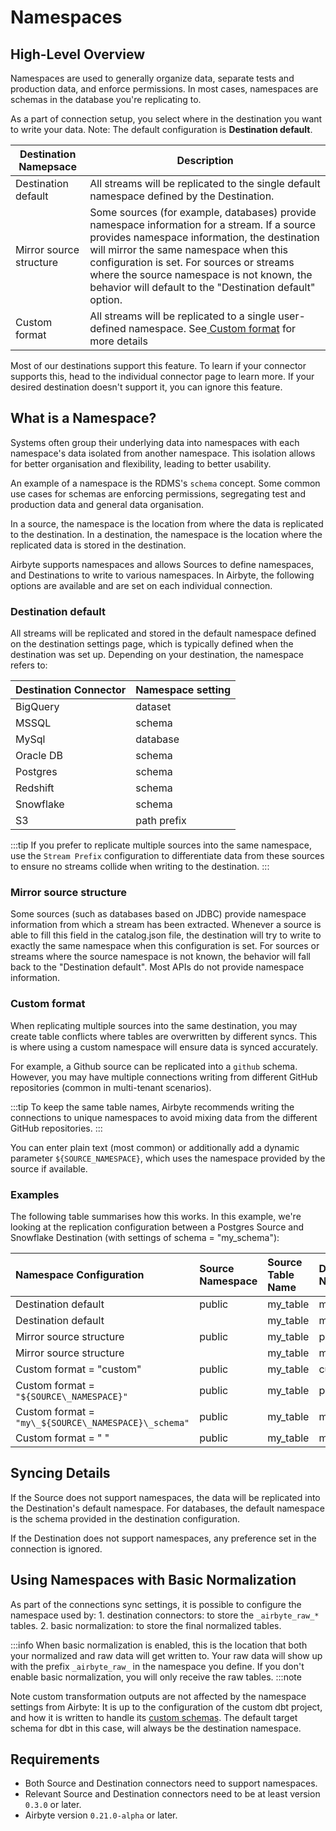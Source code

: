 # Namespaces

## High-Level Overview

Namespaces are used to generally organize data, separate tests and production data, and enforce permissions. In most cases, namespaces are schemas in the database you're replicating to.

As a part of connection setup, you select where in the destination you want to write your data. Note: The default configuration is **Destination default**.

| Destination Namepsace | Description                |
| ---------------------------------------------------------------------------------------------------------------------------------------- | ------------------------------------------------------------------------------------------------------- |
| Destination default | All streams will be replicated to the single default namespace defined by the Destination. |
| Mirror source structure | Some sources (for example, databases) provide namespace information for a stream. If a source provides namespace information, the destination will mirror the same namespace when this configuration is set. For sources or streams where the source namespace is not known, the behavior will default to the "Destination default" option.  |
| Custom format | All streams will be replicated to a single user-defined namespace. See<a href="/understanding-airbyte/namespaces#--custom-format"> Custom format</a> for more details | 

Most of our destinations support this feature. To learn if your connector supports this, head to the individual connector page to learn more. If your desired destination doesn't support it, you can ignore this feature.

## What is a Namespace?

Systems often group their underlying data into namespaces with each namespace's data isolated from another namespace. This isolation allows for better organisation and flexibility, leading to better usability.

An example of a namespace is the RDMS's `schema` concept. Some common use cases for schemas are enforcing permissions, segregating test and production data and general data organisation.

In a source, the namespace is the location from where the data is replicated to the destination. In a destination, the namespace is the location where the replicated data is stored in the destination. 

Airbyte supports namespaces and allows Sources to define namespaces, and Destinations to write to various namespaces. In Airbyte, the following options are available and are set on each individual connection.

### Destination default

All streams will be replicated and stored in the default namespace defined on the destination settings page, which is typically defined when the destination was set up. Depending on your destination, the namespace refers to:

| Destination Connector | Namespace setting |
| :--- | :--- |
| BigQuery | dataset |
| MSSQL | schema |
| MySql | database |
| Oracle DB | schema |
| Postgres | schema |
| Redshift | schema |
| Snowflake | schema |
| S3 | path prefix |

:::tip
If you prefer to replicate multiple sources into the same namespace, use the `Stream Prefix` configuration to differentiate data from these sources to ensure no streams collide when writing to the destination. 
:::

### Mirror source structure

Some sources \(such as databases based on JDBC\) provide namespace information from which a stream has been extracted. Whenever a source is able to fill this field in the catalog.json file, the destination will try to write to exactly the same namespace when this configuration is set. For sources or streams where the source namespace is not known, the behavior will fall back to the "Destination default". Most APIs do not provide namespace information.

### Custom format

When replicating multiple sources into the same destination, you may create table conflicts where tables are overwritten by different syncs. This is where using a custom namespace will ensure data is synced accurately. 

For example, a Github source can be replicated into a `github` schema. However, you may have multiple connections writing from different GitHub repositories \(common in multi-tenant scenarios\).

:::tip
To keep the same table names, Airbyte recommends writing the connections to unique namespaces to avoid mixing data from the different GitHub repositories. 
:::

You can enter plain text (most common) or additionally add a dynamic parameter `${SOURCE_NAMESPACE}`, which uses the namespace provided by the source if available.

### Examples

The following table summarises how this works. In this example, we're looking at the replication configuration between a Postgres Source and Snowflake Destination \(with settings of schema = "my\_schema"\):

| Namespace Configuration | Source Namespace | Source Table Name | Destination Namespace | Destination Table Name |
| :--- | :--- | :--- | :--- | :--- |
| Destination default | public | my\_table | my\_schema | my\_table |
| Destination default |  | my\_table | my\_schema | my\_table |
| Mirror source structure | public | my\_table | public | my\_table |
| Mirror source structure |  | my\_table | my\_schema | my\_table |
| Custom format = "custom" | public | my\_table | custom | my\_table |
| Custom format = `"${SOURCE\_NAMESPACE}"` | public | my\_table | public | my\_table |
| Custom format = `"my\_${SOURCE\_NAMESPACE}\_schema"` | public | my\_table | my\_public\_schema | my\_table |
| Custom format = "   " | public | my\_table | my\_schema | my\_table |

## Syncing Details

If the Source does not support namespaces, the data will be replicated into the Destination's default namespace. For databases, the default namespace is the schema provided in the destination configuration.

If the Destination does not support namespaces, any preference set in the connection is ignored.

## Using Namespaces with Basic Normalization

As part of the connections sync settings, it is possible to configure the namespace used by: 1. destination connectors: to store the `_airbyte_raw_*` tables. 2. basic normalization: to store the final normalized tables.

:::info
When basic normalization is enabled, this is the location that both your normalized and raw data will get written to. Your raw data will show up with the prefix `_airbyte_raw_` in the namespace you define. If you don't enable basic normalization, you will only receive the raw tables.
:::note

Note custom transformation outputs are not affected by the namespace settings from Airbyte: It is up to the configuration of the custom dbt project, and how it is written to handle its [custom schemas](https://docs.getdbt.com/docs/building-a-dbt-project/building-models/using-custom-schemas). The default target schema for dbt in this case, will always be the destination namespace.

## Requirements

* Both Source and Destination connectors need to support namespaces.
* Relevant Source and Destination connectors need to be at least version `0.3.0` or later.
* Airbyte version `0.21.0-alpha` or later.


